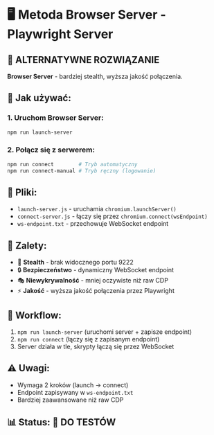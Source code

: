 # 🖥️ Metoda Browser Server - Playwright Server

## 🥷 ALTERNATYWNE ROZWIĄZANIE

**Browser Server** - bardziej stealth, wyższa jakość połączenia.

## 🚀 Jak używać:

### 1. Uruchom Browser Server:
```bash
npm run launch-server
```

### 2. Połącz się z serwerem:
```bash
npm run connect        # Tryb automatyczny  
npm run connect-manual # Tryb ręczny (logowanie)
```

## 📁 Pliki:

- `launch-server.js` - uruchamia `chromium.launchServer()`
- `connect-server.js` - łączy się przez `chromium.connect(wsEndpoint)`
- `ws-endpoint.txt` - przechowuje WebSocket endpoint

## 🎯 Zalety:

- 🥷 **Stealth** - brak widocznego portu 9222
- 🔒 **Bezpieczeństwo** - dynamiczny WebSocket endpoint
- 🎭 **Niewykrywalność** - mniej oczywiste niż raw CDP
- ⚡ **Jakość** - wyższa jakość połączenia przez Playwright

## 🔄 Workflow:

1. `npm run launch-server` (uruchomi server + zapisze endpoint)
2. `npm run connect` (łączy się z zapisanym endpoint)
3. Server działa w tle, skrypty łączą się przez WebSocket

## ⚠️ Uwagi:

- Wymaga 2 kroków (launch → connect)
- Endpoint zapisywany w `ws-endpoint.txt`
- Bardziej zaawansowane niż raw CDP

## 📊 Status: 🔧 DO TESTÓW 